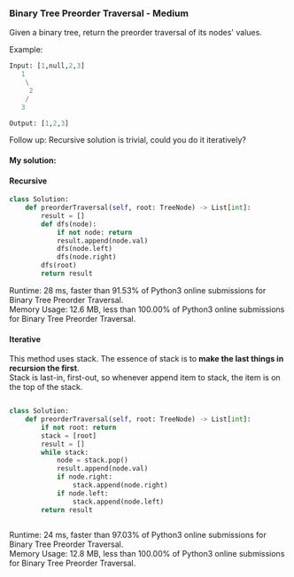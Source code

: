 ### Binary Tree Preorder Traversal - Medium
Given a binary tree, return the preorder traversal of its nodes' values.

Example:
```python
Input: [1,null,2,3]
   1
    \
     2
    /
   3

Output: [1,2,3]
```
Follow up: Recursive solution is trivial, could you do it iteratively?

#### My solution:
#### Recursive

```python
class Solution:
    def preorderTraversal(self, root: TreeNode) -> List[int]:
        result = []
        def dfs(node):
            if not node: return
            result.append(node.val)
            dfs(node.left)
            dfs(node.right)
        dfs(root)
        return result
```        
Runtime: 28 ms, faster than 91.53% of Python3 online submissions for Binary Tree Preorder Traversal.  
Memory Usage: 12.6 MB, less than 100.00% of Python3 online submissions for Binary Tree Preorder Traversal.  


#### Iterative
This method uses stack. The essence of stack is to **make the last things in recursion the first**.  
Stack is last-in, first-out, so whenever append item to stack, the item is on the top of the stack.

```python

class Solution:
    def preorderTraversal(self, root: TreeNode) -> List[int]:
        if not root: return
        stack = [root]
        result = []
        while stack:
            node = stack.pop()
            result.append(node.val)
            if node.right:
                stack.append(node.right)
            if node.left:
                stack.append(node.left)
        return result  
            
```
Runtime: 24 ms, faster than 97.03% of Python3 online submissions for Binary Tree Preorder Traversal.   
Memory Usage: 12.8 MB, less than 100.00% of Python3 online submissions for Binary Tree Preorder Traversal.   
